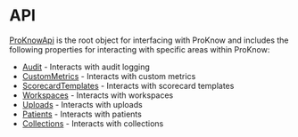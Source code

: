 # API
[ProKnowApi](xref:ProKnow.ProKnowApi) is the root object for interfacing with ProKnow and includes the following
properties for interacting with specific areas within ProKnow:

* [Audit](xref:ProKnow.ProKnowApi#ProKnow_ProKnowApi_Audit) - Interacts with audit logging
* [CustomMetrics](xref:ProKnow.ProKnowApi#ProKnow_ProKnowApi_CustomMetrics) - Interacts with custom metrics
* [ScorecardTemplates](xref:ProKnow.ProKnowApi#ProKnow_ProKnowApi_ScorecardTemplates) - Interacts with scorecard templates
* [Workspaces](xref:ProKnow.ProKnowApi#ProKnow_ProKnowApi_Workspaces) - Interacts with workspaces
* [Uploads](xref:ProKnow.ProKnowApi#ProKnow_ProKnowApi_Uploads) - Interacts with uploads
* [Patients](xref:ProKnow.ProKnowApi#ProKnow_ProKnowApi_Patients) - Interacts with patients
* [Collections](xref:ProKnow.ProKnowApi#ProKnow_ProKnowApi_Collections) - Interacts with collections